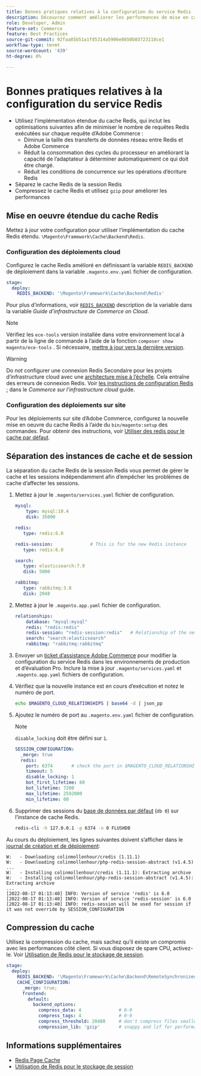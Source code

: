 ```yaml
---
title: Bonnes pratiques relatives à la configuration du service Redis
description: Découvrez comment améliorer les performances de mise en cache à l’aide de la mise en oeuvre étendue du cache Redis pour Adobe Commerce.
role: Developer, Admin
feature-set: Commerce
feature: Best Practices
source-git-commit: 92faa85b51a1fd5314a5906e8650b03723118ce1
workflow-type: tm+mt
source-wordcount: '439'
ht-degree: 0%

---
```



# Bonnes pratiques relatives à la configuration du service Redis

- Utilisez l’implémentation étendue du cache Redis, qui inclut les optimisations suivantes afin de minimiser le nombre de requêtes Redis exécutées sur chaque requête d’Adobe Commerce :
   - Diminue la taille des transferts de données réseau entre Redis et Adobe Commerce
   - Réduit la consommation des cycles du processeur en améliorant la capacité de l’adaptateur à déterminer automatiquement ce qui doit être chargé.
   - Réduit les conditions de concurrence sur les opérations d’écriture Redis
- Séparez le cache Redis de la session Redis
- Compressez le cache Redis et utilisez `gzip` pour améliorer les performances

## Mise en oeuvre étendue du cache Redis

Mettez à jour votre configuration pour utiliser l’implémentation du cache Redis étendu. `\Magento\Framework\Cache\Backend\Redis`.

### Configuration des déploiements cloud

Configurez le cache Redis amélioré en définissant la variable `REDIS_BACKEND` de déploiement dans la variable `.magento.env.yaml` fichier de configuration.

```yaml
stage:
  deploy:
    REDIS_BACKEND: '\Magento\Framework\Cache\Backend\Redis'
```

Pour plus d’informations, voir [`REDIS_BACKEND`](https://experienceleague.adobe.com/docs/commerce-cloud-service/user-guide/configure/env/stage/variables-deploy.html#redis_backend) description de la variable dans la variable _Guide d’infrastructure de Commerce on Cloud_.

>[!NOTE]
>
> Vérifiez les `ece-tools` version installée dans votre environnement local à partir de la ligne de commande à l’aide de la fonction `composer show magento/ece-tools` . Si nécessaire, [mettre à jour vers la dernière version](https://experienceleague.adobe.com/docs/commerce-cloud-service/user-guide/dev-tools/ece-tools/update-package.html).

>[!WARNING]
>
>Do _not_ configurer une connexion Redis Secondaire pour les projets d’infrastructure cloud avec une [architecture mise à l’échelle](https://experienceleague.adobe.com/docs/commerce-cloud-service/user-guide/architecture/scaled-architecture.html). Cela entraîne des erreurs de connexion Redis. Voir [les instructions de configuration Redis ;](https://experienceleague.adobe.com/docs/commerce-cloud-service/user-guide/configure/env/stage/variables-deploy.html#redis_use_slave_connection) dans le _Commerce sur l’infrastructure cloud_ guide.

### Configuration des déploiements sur site

Pour les déploiements sur site d’Adobe Commerce, configurez la nouvelle mise en oeuvre du cache Redis à l’aide du `bin/magento:setup` des commandes. Pour obtenir des instructions, voir [Utiliser des redis pour le cache par défaut](../../../configuration/cache/redis-pg-cache.md#configure-redis-page-caching).

## Séparation des instances de cache et de session

La séparation du cache Redis de la session Redis vous permet de gérer le cache et les sessions indépendamment afin d’empêcher les problèmes de cache d’affecter les sessions.

1. Mettez à jour le `.magento/services.yaml` fichier de configuration.

   ```yaml
   mysql:
       type: mysql:10.4
       disk: 35000
   
   redis:
      type: redis:6.0
   
   redis-session:              # This is for the new Redis instance
      type: redis:6.0
   
   search:
      type: elasticsearch:7.9
      disk: 5000
   
   rabbitmq:
      type: rabbitmq:3.8
      disk: 2048
   ```

1. Mettez à jour le `.magento.app.yaml` fichier de configuration.

   ```yaml
   relationships:
       database: "mysql:mysql"
       redis: "redis:redis"
       redis-session: "redis-session:redis"   # Relationship of the new Redis instance
       search: "search:elasticsearch"
       rabbitmq: "rabbitmq:rabbitmq"
   ```

1. Envoyer un [ticket d’assistance Adobe Commerce](https://experienceleague.adobe.com/docs/commerce-knowledge-base/kb/help-center-guide/magento-help-center-user-guide.html#submit-ticket) pour modifier la configuration du service Redis dans les environnements de production et d’évaluation Pro. Inclure la mise à jour `.magento/services.yaml` et `.magento.app.yaml` fichiers de configuration.

1. Vérifiez que la nouvelle instance est en cours d’exécution et notez le numéro de port.

   ```bash
   echo $MAGENTO_CLOUD_RELATIONSHIPS | base64 -d | json_pp
   ```

1. Ajoutez le numéro de port au `.magento.env.yaml` fichier de configuration.

   >[!NOTE]
   >`disable_locking` doit être défini sur `1`.

   ```yaml
   SESSION_CONFIGURATION:
     _merge: true
     redis:
       port: 6374       # check the port in $MAGENTO_CLOUD_RELATIONSHIPS
       timeout: 5
       disable_locking: 1
       bot_first_lifetime: 60
       bot_lifetime: 7200
       max_lifetime: 2592000
       min_lifetime: 60
   ```

1. Supprimer des sessions du [base de données par défaut](../../../configuration/cache/redis-pg-cache.md) (`db 0`) sur l’instance de cache Redis.

   ```bash
   redis-cli -h 127.0.0.1 -p 6374 -n 0 FLUSHDB
   ```

Au cours du déploiement, les lignes suivantes doivent s’afficher dans le [journal de création et de déploiement](https://experienceleague.adobe.com/docs/commerce-cloud-service/user-guide/develop/test/log-locations.html#build-and-deploy-logs):

```terminal
W:   - Downloading colinmollenhour/credis (1.11.1)
W:   - Downloading colinmollenhour/php-redis-session-abstract (v1.4.5)
...
W:   - Installing colinmollenhour/credis (1.11.1): Extracting archive
W:   - Installing colinmollenhour/php-redis-session-abstract (v1.4.5): Extracting archive
...
[2022-08-17 01:13:40] INFO: Version of service 'redis' is 6.0
[2022-08-17 01:13:40] INFO: Version of service 'redis-session' is 6.0
[2022-08-17 01:13:40] INFO: redis-session will be used for session if it was not override by SESSION_CONFIGURATION
```

## Compression du cache

Utilisez la compression du cache, mais sachez qu’il existe un compromis avec les performances côté client. Si vous disposez de spare CPU, activez-le. Voir [Utilisation de Redis pour le stockage de session](../../../configuration/cache/redis-session.md).

```yaml
stage:
  deploy:
    REDIS_BACKEND: '\Magento\Framework\Cache\Backend\RemoteSynchronizedCache'
    CACHE_CONFIGURATION:
      _merge: true;
      frontend:
        default:
          backend_options:
            compress_data: 4              # 0-9
            compress_tags: 4              # 0-9
            compress_threshold: 20480     # don't compress files smaller than this value
            compression_lib: 'gzip'       # snappy and lzf for performance, gzip for high compression (~69%)
```

## Informations supplémentaires

- [Redis Page Cache](../../../configuration/cache/redis-pg-cache.md)
- [Utilisation de Redis pour le stockage de session](../../../configuration/cache/redis-session.md)
